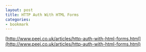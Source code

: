 ```yaml
---
layout: post
title: HTTP Auth With HTML Forms
categories:
- bookmark
---
```

[http://www.peej.co.uk/articles/http-auth-with-html-forms.html](http://www.peej.co.uk/articles/http-auth-with-html-forms.html)